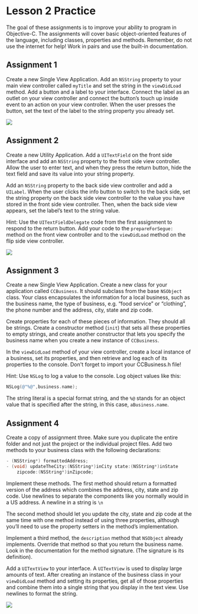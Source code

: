 Lesson 2 Practice
===================================

The goal of these assignments is to improve your ability to program in Objective-C. The assignments will cover basic object-oriented features of the language, including classes, properties and methods. Remember, do not use the internet for help! Work in pairs and use the built-in documentation.

## Assignment 1

Create a new Single View Application. Add an `NSString` property to your main view controller called `myTitle` and set the string in the `viewDidLoad` method. Add a button and a label to your interface. Connect the label as an outlet on your view controller and connect the button’s touch up inside event to an action on your view controller. When the user presses the button, set the text of the label to the string property you already set.

![](https://s3.amazonaws.com/okcoders/ios/images/02-practice-01.jpg)

## Assignment 2

Create a new Utility Application. Add a `UITextField` on the front side interface and add an `NSString` property to the front side view controller. Allow the user to enter text, and when they press the return button, hide the text field and save its value into your string property.

Add an `NSString` property to the back side view controller and add a `UILabel`. When the user clicks the info button to switch to the back side, set the string property on the back side view controller to the value you have stored in the front side view controller. Then, when the back side view appears, set the label’s text to the string value.

Hint: Use the `UITextFieldDelegate` code from the first assignment to respond to the return button. Add your code to the `prepareForSegue:` method on the front view controller and to the `viewDidLoad` method on the flip side view controller.

![](https://s3.amazonaws.com/okcoders/ios/images/02-practice-02.jpg)

## Assignment 3

Create a new Single View Application. Create a new class for your application called `CCBusiness`. It should subclass from the base `NSObject` class. Your class encapsulates the information for a local business, such as the business name, the type of business, e.g. “food service” or “clothing”, the phone number and the address, city, state and zip code.

Create properties for each of these pieces of information. They should all be strings. Create a constructor method (`init`) that sets all these properties to empty strings, and create another constructor that lets you specify the business name when you create a new instance of `CCBusiness`.

In the `viewDidLoad` method of your view controller, create a local instance of a business, set its properties, and then retrieve and log each of its properties to the console. Don't forget to import your CCBusiness.h file!

Hint: Use `NSLog` to log a value to the console. Log object values like this:

```objective-c
NSLog(@"%@",business.name);
```

The string literal is a special format string, and the `%@` stands for an object value that is specified after the string, in this case, `aBusiness.name`.

## Assignment 4

Create a copy of assignment three. Make sure you duplicate the entire folder and not just the project or the individual project files. Add two methods to your business class with the following declarations:

```objective-c
- (NSString*) formattedAddress;
- (void) updateTheCity:(NSString*)inCity state:(NSString*)inState 
	zipcode:(NSString*)inZipcode;
```

Implement these methods. The first method should return a formatted version of the address which combines the address, city, state and zip code. Use newlines to separate the components like you normally would in a US address. A newline in a string is `\n`

The second method should let you update the city, state and zip code at the same time with one method instead of using three properties, although you’ll need to use the property setters in the method’s implementation.

Implement a third method, the `description` method that `NSObject` already implements. Override that method so that you return the business name. Look in the documentation for the method signature. (The signature is its definition).

Add a `UITextView` to your interface. A `UITextView` is used to display large amounts of text. After creating an instance of the business class in your `viewDidLoad` method and setting its properties, get all of those properties and combine them into a single string that you display in the text view. Use newlines to format the string.

![](https://s3.amazonaws.com/okcoders/ios/images/02-practice-03.jpg)